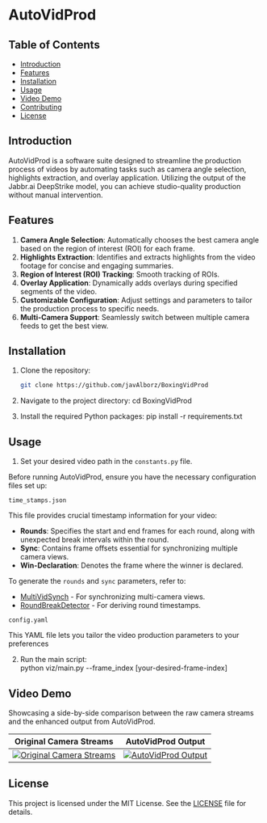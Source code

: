 # AutoVidProd

## Table of Contents
- [Introduction](#introduction)
- [Features](#features)
- [Installation](#installation)
- [Usage](#usage)
- [Video Demo](#video-demo)
- [Contributing](#contributing)
- [License](#license)

## Introduction
AutoVidProd is a software suite designed to streamline the production process of videos by automating tasks such as camera angle selection, highlights extraction, and overlay application. Utilizing the output of the Jabbr.ai DeepStrike model, you can achieve studio-quality production without manual intervention.

## Features
1. **Camera Angle Selection**: Automatically chooses the best camera angle based on the region of interest (ROI) for each frame.
2. **Highlights Extraction**: Identifies and extracts highlights from the video footage for concise and engaging summaries.
3. **Region of Interest (ROI) Tracking**: Smooth tracking of ROIs.
4. **Overlay Application**: Dynamically adds overlays during specified segments of the video.
5. **Customizable Configuration**: Adjust settings and parameters to tailor the production process to specific needs.
6. **Multi-Camera Support**: Seamlessly switch between multiple camera feeds to get the best view.


## Installation

1. Clone the repository:
   ```bash
   git clone https://github.com/javAlborz/BoxingVidProd

2. Navigate to the project directory:
    cd BoxingVidProd

3. Install the required Python packages:
    pip install -r requirements.txt

## Usage
1. Set your desired video path in the `constants.py` file.

Before running AutoVidProd, ensure you have the necessary configuration files set up:

`time_stamps.json`

This file provides crucial timestamp information for your video:

- **Rounds**: Specifies the start and end frames for each round, along with unexpected break intervals within the round.
- **Sync**: Contains frame offsets essential for synchronizing multiple camera views.
- **Win-Declaration**: Denotes the frame where the winner is declared.

To generate the `rounds` and `sync` parameters, refer to:
- [MultiVidSynch](https://github.com/javAlborz/MultiVidSynch) - For synchronizing multi-camera views.
- [RoundBreakDetector](https://github.com/javAlborz/RoundBreakDetector) - For deriving round timestamps.


`config.yaml`

This YAML file lets you tailor the video production parameters to your preferences


2. Run the main script:    
    python viz/main.py --frame_index [your-desired-frame-index]


## Video Demo

Showcasing a side-by-side comparison between the raw camera streams and the enhanced output from AutoVidProd.

| Original Camera Streams | AutoVidProd Output |
|:-----------------------:|:------------------:|
| [![Original Camera Streams](http://img.youtube.com/vi/XWQKIbC_E2Q/0.jpg)](https://www.youtube.com/watch?v=XWQKIbC_E2Q "Original Camera Streams") | [![AutoVidProd Output](http://img.youtube.com/vi/knAk3Bfg11Y/0.jpg)](http://www.youtube.com/watch?v=knAk3Bfg11Y "AutoVidProd Output") |





## License
This project is licensed under the MIT License. See the [LICENSE](LICENSE) file for details.
